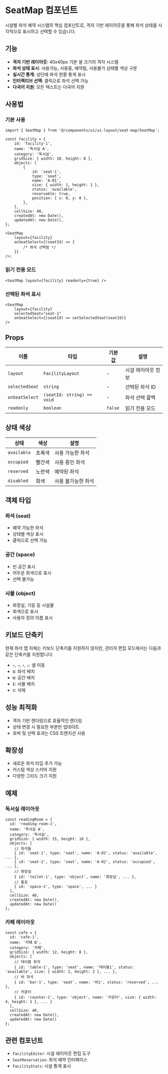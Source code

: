 # SeatMap 컴포넌트

시설별 좌석 예약 시스템의 핵심 컴포넌트로, 격자 기반 레이아웃을 통해 좌석 상태를 시각적으로 표시하고 선택할 수 있습니다.

## 기능

- **격자 기반 레이아웃**: 40x40px 기본 셀 크기의 격자 시스템
- **좌석 상태 표시**: 사용가능, 사용중, 예약됨, 사용불가 상태별 색상 구분
- **실시간 통계**: 상단에 좌석 현황 통계 표시
- **인터랙티브 선택**: 클릭으로 좌석 선택 가능
- **다국어 지원**: 모든 텍스트는 다국어 지원

## 사용법

### 기본 사용

```tsx
import { SeatMap } from '@/components/ui/ui-layout/seat-map/SeatMap';

const facility = {
	id: 'facility-1',
	name: '독서실 A',
	category: '독서실',
	gridSize: { width: 10, height: 8 },
	objects: [
		{
			id: 'seat-1',
			type: 'seat',
			name: 'A-01',
			size: { width: 1, height: 1 },
			status: 'available',
			reservable: true,
			position: { x: 0, y: 0 },
		},
	],
	cellSize: 40,
	createdAt: new Date(),
	updatedAt: new Date(),
};

<SeatMap
	layout={facility}
	onSeatSelect={(seatId) => {
		/* 좌석 선택됨 */
	}}
/>;
```

### 읽기 전용 모드

```tsx
<SeatMap layout={facility} readonly={true} />
```

### 선택된 좌석 표시

```tsx
<SeatMap
	layout={facility}
	selectedSeat="seat-1"
	onSeatSelect={(seatId) => setSelectedSeat(seatId)}
/>
```

## Props

| 이름           | 타입                       | 기본값  | 설명               |
| -------------- | -------------------------- | ------- | ------------------ |
| `layout`       | `FacilityLayout`           | -       | 시설 레이아웃 정보 |
| `selectedSeat` | `string`                   | -       | 선택된 좌석 ID     |
| `onSeatSelect` | `(seatId: string) => void` | -       | 좌석 선택 콜백     |
| `readonly`     | `boolean`                  | `false` | 읽기 전용 모드     |

## 상태 색상

| 상태        | 색상   | 설명               |
| ----------- | ------ | ------------------ |
| `available` | 초록색 | 사용 가능한 좌석   |
| `occupied`  | 빨간색 | 사용 중인 좌석     |
| `reserved`  | 노란색 | 예약된 좌석        |
| `disabled`  | 회색   | 사용 불가능한 좌석 |

## 객체 타입

### 좌석 (seat)

- 예약 가능한 좌석
- 상태별 색상 표시
- 클릭으로 선택 가능

### 공간 (space)

- 빈 공간 표시
- 어두운 회색으로 표시
- 선택 불가능

### 사물 (object)

- 화장실, 기둥 등 시설물
- 회색으로 표시
- 사용자 정의 이름 표시

## 키보드 단축키

현재 좌석 맵 자체는 키보드 단축키를 지원하지 않지만, 관리자 편집 모드에서는 다음과 같은 단축키를 지원합니다:

- `←`, `→`, `↑`, `↓`: 셀 이동
- `Q`: 좌석 배치
- `W`: 공간 배치
- `E`: 사물 배치
- `X`: 삭제

## 성능 최적화

- 격자 기반 렌더링으로 효율적인 렌더링
- 상태 변경 시 필요한 부분만 업데이트
- 호버 및 선택 효과는 CSS 트랜지션 사용

## 확장성

- 새로운 좌석 타입 추가 가능
- 커스텀 색상 스키마 지원
- 다양한 그리드 크기 지원

## 예제

### 독서실 레이아웃

```tsx
const readingRoom = {
  id: 'reading-room-1',
  name: '독서실 A',
  category: '독서실',
  gridSize: { width: 15, height: 10 },
  objects: [
    // 좌석들
    { id: 'seat-1', type: 'seat', name: 'A-01', status: 'available', ... },
    { id: 'seat-2', type: 'seat', name: 'A-02', status: 'occupied', ... },
    // 화장실
    { id: 'toilet-1', type: 'object', name: '화장실', ... },
    // 통로
    { id: 'space-1', type: 'space', ... }
  ],
  cellSize: 40,
  createdAt: new Date(),
  updatedAt: new Date()
};
```

### 카페 레이아웃

```tsx
const cafe = {
  id: 'cafe-1',
  name: '카페 B',
  category: '카페',
  gridSize: { width: 12, height: 8 },
  objects: [
    // 테이블 좌석
    { id: 'table-1', type: 'seat', name: '테이블1', status: 'available', size: { width: 2, height: 2 }, ... },
    // 바 좌석
    { id: 'bar-1', type: 'seat', name: '바1', status: 'reserved', ... },
    // 카운터
    { id: 'counter-1', type: 'object', name: '카운터', size: { width: 4, height: 1 }, ... }
  ],
  cellSize: 40,
  createdAt: new Date(),
  updatedAt: new Date()
};
```

## 관련 컴포넌트

- `FacilityEditor`: 시설 레이아웃 편집 도구
- `SeatReservation`: 좌석 예약 인터페이스
- `FacilityStats`: 시설 통계 표시
